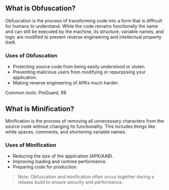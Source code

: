 

## What is Obfuscation?

Obfuscation is the process of transforming code into a form that is difficult for humans to understand. While the code remains functionally the same and can still be executed by the machine, its structure, variable names, and logic are modified to prevent reverse engineering and intellectual property theft.

### Uses of Obfuscation
- Protecting source code from being easily understood or stolen.
- Preventing malicious users from modifying or repurposing your application.
- Making reverse engineering of APKs much harder.

Common tools: ProGuard, R8

## What is Minification?

Minification is the process of removing all unnecessary characters from the source code without changing its functionality. This includes things like white spaces, comments, and shortening variable names.

### Uses of Minification
- Reducing the size of the application (APK/AAB).
- Improving loading and runtime performance.
- Preparing code for production.

> Note: Obfuscation and minification often occur together during a release build to ensure security and performance.